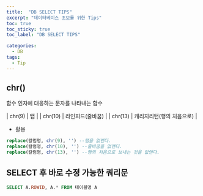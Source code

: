 ```yaml
---
title:  "DB SELECT TIPS"
excerpt: "데이터베이스 초보를 위한 Tips"
toc: true
toc_sticky: true
toc_label: "DB SELECT TIPS"

categories:
  - DB
tags:
  - Tip
---
```


## chr()
함수 인자에 대응하는 문자를 나타내는 함수

| chr(9) | 탭 |
| chr(10) | 라인피드(줄바꿈) |
| chr(13) | 캐리지리턴(행의 처음으로) |

- 활용
```sql
replace(칼럼명, chr(9), '') --탭을 없앤다.
replace(칼럼명, chr(10), '') --줄바꿈을 없앤다.
replace(칼럼명, chr(13), '') --행의 처음으로 보내는 것을 없앤다.
```

## SELECT 후 바로 수정 가능한 쿼리문

```sql
SELECT A.ROWID, A.* FROM 테이블명 A
```